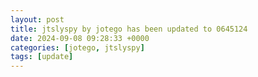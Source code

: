 ```yaml
---
layout: post
title: jtslyspy by jotego has been updated to 0645124
date: 2024-09-08 09:28:33 +0000
categories: [jotego, jtslyspy]
tags: [update]
---
```


